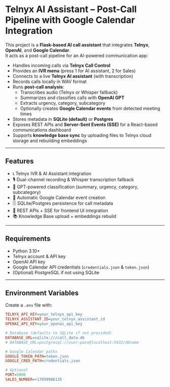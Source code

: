 # Telnyx AI Assistant – Post-Call Pipeline with Google Calendar Integration

This project is a **Flask-based AI call assistant** that integrates **Telnyx**, **OpenAI**, and **Google Calendar**.  
It acts as a post-call pipeline for an AI-powered communication app:

- Handles incoming calls via **Telnyx Call Control**
- Provides an **IVR menu** (press 1 for AI assistant, 2 for Sales)
- Connects to a live **Telnyx AI assistant** (with transcription)
- Records calls locally in WAV format
- Runs **post-call analysis**:
  - Transcribes audio (Telnyx or Whisper fallback)
  - Summarizes and classifies calls with **OpenAI GPT**
  - Extracts urgency, category, subcategory
  - Optionally creates **Google Calendar events** from detected meeting times
- Stores metadata in **SQLite (default)** or **Postgres**
- Exposes REST APIs and **Server-Sent Events (SSE)** for a React-based communications dashboard
- Supports **knowledge base sync** by uploading files to Telnyx cloud storage and rebuilding embeddings

---

## Features

- 📞 Telnyx IVR & AI Assistant integration  
- 🎙 Dual-channel recording & Whisper transcription fallback  
- 🤖 GPT-powered classification (summary, urgency, category, subcategory)  
- 📅 Automatic Google Calendar event creation  
- 🗄 SQLite/Postgres persistence for call metadata  
- 🔌 REST APIs + SSE for frontend UI integration  
- 📚 Knowledge Base upload + embeddings rebuild  

---

## Requirements

- Python 3.10+  
- Telnyx account & API key  
- OpenAI API key  
- Google Calendar API credentials (`credentials.json` & `token.json`)  
- (Optional) PostgreSQL if not using SQLite  

---

## Environment Variables

Create a `.env` file with:

```ini
TELNYX_API_KEY=your_telnyx_api_key
TELNYX_ASSISTANT_ID=your_telnyx_assistant_id
OPENAI_API_KEY=your_openai_api_key

# Database (defaults to SQLite if not provided)
DATABASE_URL=sqlite:///call_data.db
# DATABASE_URL=postgresql://user:pass@localhost:5432/dbname

# Google Calendar paths
GOOGLE_TOKEN_PATH=token.json
GOOGLE_CRED_PATH=credentials.json

# Optional
PORT=5000
SALES_NUMBER=+17059986135
